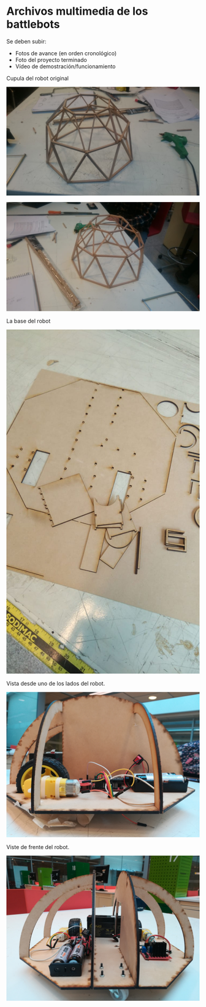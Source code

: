 # Archivos multimedia de los battlebots

Se deben subir:
- Fotos de avance (en orden cronológico)
- Foto del proyecto terminado
- Vídeo de demostración/funcionamiento

Cupula del robot original

![Robot](/multimedia/Cupula.jpeg)

![Robot](/multimedia/Cupula2.jpeg)

La base del robot

![Robot](/multimedia/Primercorte.jpeg)

Vista desde uno de los lados del robot.

![Robot](/multimedia/Foto_interior1.jpg)

Viste de frente del robot.

![Robot1](/multimedia/Foto_interior2.jpg)

